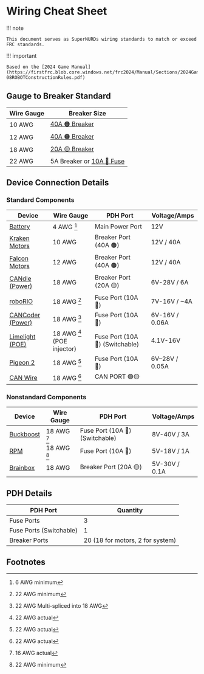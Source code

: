 # Wiring Cheat Sheet

!!! note

    This document serves as SuperNURDs wiring standards to match or exceed FRC standards.

!!! important

    Based on the [2024 Game Manual](https://firstfrc.blob.core.windows.net/frc2024/Manual/Sections/2024GameManual-08ROBOTConstructionRules.pdf)

## Gauge to Breaker Standard

| Wire Gauge | Breaker Size                                                                                                                                                                                                                                                                      |
| ---------- | --------------------------------------------------------------------------------------------------------------------------------------------------------------------------------------------------------------------------------------------------------------------------------- |
| 10 AWG     | [40A 🟠 Breaker](https://www.revrobotics.com/rev-11-1863/)                                                                                                                                                                                                                       |
| 12 AWG     | [40A 🟠 Breaker](https://www.revrobotics.com/rev-11-1863/)                                                                                                                                                                                                                       |
| 18 AWG     | [20A 🟡 Breaker](https://www.revrobotics.com/rev-11-1861/)                                                                                                                                                                                                                       |
| 22 AWG     | 5A Breaker or [10A 🔴 Fuse](https://www.andymark.com/products/10-amp-mini-red-fuse?via=Z2lkOi8vYW5keW1hcmsvV29ya2FyZWE6Ok5hdmlnYXRpb246OlNlYXJjaFJlc3VsdHMvJTdCJTIyYnV0dG9uJTIyJTNBJTIyc2VhcmNoJTIyJTJDJTIycSUyMiUzQSUyMmZ1c2UlMjIlMkMlMjJ1dGY4JTIyJTNBJTIyJUUyJTlDJTkzJTIyJTdE) |

## Device Connection Details

### Standard Components

| Device                                                                                                                                                                                                                                                                            | Wire Gauge                   | PDH Port                         | Voltage/Amps   |
| --------------------------------------------------------------------------------------------------------------------------------------------------------------------------------------------------------------------------------------------------------------------------------- | ---------------------------- | -------------------------------- | -------------- |
| [Battery](https://www.andymark.com/products/mk-es17-12-12v-sla-battery-set-of-2?via=Z2lkOi8vYW5keW1hcmsvV29ya2FyZWE6Ok5hdmlnYXRpb246OlNlYXJjaFJlc3VsdHMvJTdCJTIyYnV0dG9uJTIyJTNBJTIyc2VhcmNoJTIyJTJDJTIycSUyMiUzQSUyMkJhdHRlcnklMjIlMkMlMjJ1dGY4JTIyJTNBJTIyJUUyJTlDJTkzJTIyJTdE) | 4 AWG [^6m]                  | Main Power Port                  | 12V            |
| [Kraken Motors](https://wcproducts.com/products/kraken)                                                                                                                                                                                                                           | 10 AWG                       | Breaker Port (40A 🟠)           | 12V / 40A      |
| [Falcon Motors](https://store.ctr-electronics.com/falcon-500-powered-by-talon-fx/)                                                                                                                                                                                                | 12 AWG                       | Breaker Port (40A 🟠)           | 12V / 40A      |
| [CANdle (Power)](https://store.ctr-electronics.com/candle/)                                                                                                                                                                                                                       | 18 AWG                       | Breaker Port (20A 🟡)           | 6V-28V / 6A    |
| [roboRIO](https://www.ni.com/docs/en-US/bundle/roborio-frc-specs/page/specs.html)                                                                                                                                                                                                 | 18 AWG [^22m]                | Fuse Port (10A 🔴)              | 7V-16V / \~4A  |
| [CANCoder (Power)](https://store.ctr-electronics.com/cancoder/)                                                                                                                                                                                                                   | 18 AWG [^22s]                | Fuse Port (10A 🔴)              | 6V-16V / 0.06A |
| [Limelight (POE)](https://limelightvision.io/collections/products/products/limelight-3g)                                                                                                                                                                                          | 18 AWG [^22a] (POE injector) | Fuse Port (10A 🔴) (Switchable) | 4.1V-16V       |
| [Pigeon 2](https://store.ctr-electronics.com/pigeon-2/)                                                                                                                                                                                                                           | 18 AWG [^22a]                | Fuse Port (10A 🔴)              | 6V–28V / 0.05A |
| [CAN Wire](https://wcproducts.com/products/wire)                                                                                                                                                                                                                                  | 18 AWG [^22a]                | CAN PORT 🟢🟡                  |                |

### Nonstandard Components

| Device                                                                                                                                                                                                                                                                                                                                                                                                                                                                                         | Wire Gauge    | PDH Port                         | Voltage/Amps  |
| ---------------------------------------------------------------------------------------------------------------------------------------------------------------------------------------------------------------------------------------------------------------------------------------------------------------------------------------------------------------------------------------------------------------------------------------------------------------------------------------------- | ------------- | -------------------------------- | ------------- |
| [Buckboost](https://www.amazon.com/dp/B07YZBLCY5?ref_=cm_sw_r_mwn_dp_RTA53JTPWSH5JCAQQY3N&language=en-US&th=1)                                                                                                                                                                                                                                                                                                                                                                                 | 18 AWG [^16a] | Fuse Port (10A 🔴) (Switchable) | 8V-40V / 3A   |
| [RPM](https://www.revrobotics.com/rev-11-1856/)                                                                                                                                                                                                                                                                                                                                                                                                                                                | 18 AWG [^22m] | Fuse Port (10A 🔴)              | 5V-18V / 1A   |
| [Brainbox](https://www.digikey.com/en/products/detail/brainboxes/SW-005/10707220?utm_adgroup=&utm_source=google&utm_medium=cpc&utm_campaign=PMax%20Shopping_Product_Low%20ROAS%20Categories&utm_term=&utm_content=&utm_id=go_cmp-20243063506_adg-_ad-__dev-c_ext-_prd-10707220_sig-CjwKCAiAgeeqBhBAEiwAoDDhn4cIbYoBl8Z6SP9xnkMEmNVM-WrD_xpfsFmYmj6y0Cb7H9kOBvuzMhoCeBUQAvD_BwE&gad_source=1&gclid=CjwKCAiAgeeqBhBAEiwAoDDhn4cIbYoBl8Z6SP9xnkMEmNVM-WrD_xpfsFmYmj6y0Cb7H9kOBvuzMhoCeBUQAvD_BwE) | 18 AWG        | Breaker Port (20A 🟡)           | 5V-30V / 0.1A |

## PDH Details

| PDH Port | Quantity |
| -------- | -------- |
| Fuse Ports | 3 |
| Fuse Ports (Switchable) | 1 |
| Breaker Ports | 20 (18 for motors, 2 for system) |

## Footnotes

[^6m]: 6 AWG minimum
[^16a]: 16 AWG actual
[^22a]: 22 AWG actual
[^22m]: 22 AWG minimum
[^22s]: 22 AWG Multi-spliced into 18 AWG
